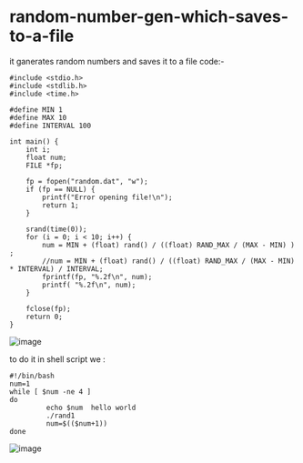 # random-number-gen-which-saves-to-a-file
it ganerates random numbers and saves it to a file 
code:-
```
#include <stdio.h>
#include <stdlib.h>
#include <time.h>

#define MIN 1
#define MAX 10
#define INTERVAL 100

int main() {
    int i;
    float num;
    FILE *fp;

    fp = fopen("random.dat", "w");
    if (fp == NULL) {
        printf("Error opening file!\n");
        return 1;
    }

    srand(time(0));
    for (i = 0; i < 10; i++) {
        num = MIN + (float) rand() / ((float) RAND_MAX / (MAX - MIN) ) ;
        //num = MIN + (float) rand() / ((float) RAND_MAX / (MAX - MIN) * INTERVAL) / INTERVAL;
        fprintf(fp, "%.2f\n", num);
        printf( "%.2f\n", num);
    }

    fclose(fp);
    return 0;
}
```


![image](https://user-images.githubusercontent.com/124582454/217833058-8dc1e8c6-fe4d-4128-abbb-bb0a542a7e03.png)



to do it in shell script we :
```
#!/bin/bash
num=1
while [ $num -ne 4 ]
do
         echo $num  hello world
         ./rand1
         num=$(($num+1))
done
```

![image](https://user-images.githubusercontent.com/124582454/220903309-7e984534-10fd-4085-b5ba-54647ec27d84.png)
